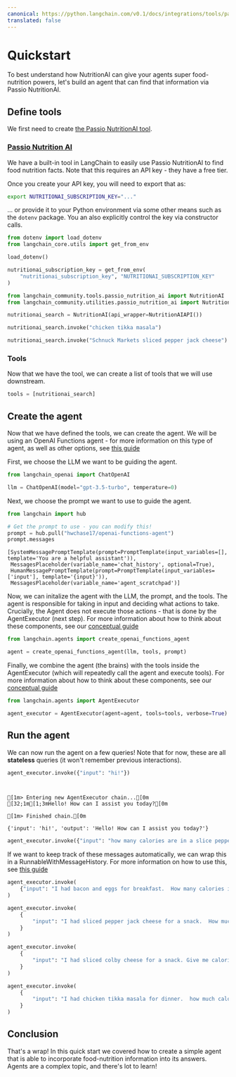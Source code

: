 ```yaml
---
canonical: https://python.langchain.com/v0.1/docs/integrations/tools/passio_nutrition_ai
translated: false
---
```


# Quickstart

To best understand how NutritionAI can give your agents super food-nutrition powers, let's build an agent that can find that information via Passio NutritionAI.

## Define tools

We first need to create [the Passio NutritionAI tool](/docs/integrations/tools/passio_nutrition_ai).

### [Passio Nutrition AI](/docs/integrations/tools/passio_nutrition_ai)

We have a built-in tool in LangChain to easily use Passio NutritionAI to find food nutrition facts.
Note that this requires an API key - they have a free tier.

Once you create your API key, you will need to export that as:

```bash
export NUTRITIONAI_SUBSCRIPTION_KEY="..."
```

... or provide it to your Python environment via some other means such as the `dotenv` package.  You an also explicitly control the key via constructor calls.

```python
from dotenv import load_dotenv
from langchain_core.utils import get_from_env

load_dotenv()

nutritionai_subscription_key = get_from_env(
    "nutritionai_subscription_key", "NUTRITIONAI_SUBSCRIPTION_KEY"
)
```

```python
from langchain_community.tools.passio_nutrition_ai import NutritionAI
from langchain_community.utilities.passio_nutrition_ai import NutritionAIAPI
```

```python
nutritionai_search = NutritionAI(api_wrapper=NutritionAIAPI())
```

```python
nutritionai_search.invoke("chicken tikka masala")
```

```python
nutritionai_search.invoke("Schnuck Markets sliced pepper jack cheese")
```

### Tools

Now that we have the tool, we can create a list of tools that we will use downstream.

```python
tools = [nutritionai_search]
```

## Create the agent

Now that we have defined the tools, we can create the agent. We will be using an OpenAI Functions agent - for more information on this type of agent, as well as other options, see [this guide](/docs/modules/agents/agent_types/)

First, we choose the LLM we want to be guiding the agent.

```python
from langchain_openai import ChatOpenAI

llm = ChatOpenAI(model="gpt-3.5-turbo", temperature=0)
```

Next, we choose the prompt we want to use to guide the agent.

```python
from langchain import hub

# Get the prompt to use - you can modify this!
prompt = hub.pull("hwchase17/openai-functions-agent")
prompt.messages
```

```output
[SystemMessagePromptTemplate(prompt=PromptTemplate(input_variables=[], template='You are a helpful assistant')),
 MessagesPlaceholder(variable_name='chat_history', optional=True),
 HumanMessagePromptTemplate(prompt=PromptTemplate(input_variables=['input'], template='{input}')),
 MessagesPlaceholder(variable_name='agent_scratchpad')]
```

Now, we can initalize the agent with the LLM, the prompt, and the tools. The agent is responsible for taking in input and deciding what actions to take. Crucially, the Agent does not execute those actions - that is done by the AgentExecutor (next step). For more information about how to think about these components, see our [conceptual guide](/docs/modules/agents/concepts)

```python
from langchain.agents import create_openai_functions_agent

agent = create_openai_functions_agent(llm, tools, prompt)
```

Finally, we combine the agent (the brains) with the tools inside the AgentExecutor (which will repeatedly call the agent and execute tools). For more information about how to think about these components, see our [conceptual guide](/docs/modules/agents/concepts)

```python
from langchain.agents import AgentExecutor

agent_executor = AgentExecutor(agent=agent, tools=tools, verbose=True)
```

## Run the agent

We can now run the agent on a few queries! Note that for now, these are all **stateless** queries (it won't remember previous interactions).

```python
agent_executor.invoke({"input": "hi!"})
```

```output


[1m> Entering new AgentExecutor chain...[0m
[32;1m[1;3mHello! How can I assist you today?[0m

[1m> Finished chain.[0m
```

```output
{'input': 'hi!', 'output': 'Hello! How can I assist you today?'}
```

```python
agent_executor.invoke({"input": "how many calories are in a slice pepperoni pizza?"})
```

If we want to keep track of these messages automatically, we can wrap this in a RunnableWithMessageHistory. For more information on how to use this, see [this guide](/docs/expression_language/how_to/message_history)

```python
agent_executor.invoke(
    {"input": "I had bacon and eggs for breakfast.  How many calories is that?"}
)
```

```python
agent_executor.invoke(
    {
        "input": "I had sliced pepper jack cheese for a snack.  How much protein did I have?"
    }
)
```

```python
agent_executor.invoke(
    {
        "input": "I had sliced colby cheese for a snack. Give me calories for this Schnuck Markets product."
    }
)
```

```python
agent_executor.invoke(
    {
        "input": "I had chicken tikka masala for dinner.  how much calories, protein, and fat did I have with default quantity?"
    }
)
```

## Conclusion

That's a wrap! In this quick start we covered how to create a simple agent that is able to incorporate food-nutrition information into its answers. Agents are a complex topic, and there's lot to learn!